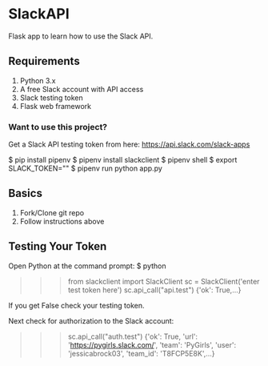 # SlackAPI

Flask app to learn how to use the Slack API.

## Requirements
1. Python 3.x
2. A free Slack account with API access
3. Slack testing token
4. Flask web framework

### Want to use this project?

Get a Slack API testing token from here:
https://api.slack.com/slack-apps

$ pip install pipenv
$ pipenv install slackclient
$ pipenv shell
$ export SLACK_TOKEN="<your token goes here>"
$ pipenv run python app.py



## Basics

1. Fork/Clone git repo
1. Follow instructions above

## Testing Your Token

Open Python at the command prompt:
$ python
>>> from slackclient import SlackClient
>>> sc = SlackClient('enter test token here')
>>> sc.api_call("api.test")
{'ok': True,...}

If you get False check your testing token.

Next check for authorization to the Slack account:
>>> sc.api_call("auth.test")
{'ok': True, 'url': 'https://pygirls.slack.com/', 'team': 'PyGirls', 'user': 'jessicabrock03', 'team_id': 'T8FCP5E8K',...}

